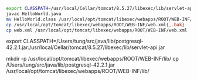 
```sh
export CLASSPATH=/usr/local/Cellar/tomcat/8.5.27/libexec/lib/servlet-api.jar
javac HelloWorld.java
mv HelloWorld.class /usr/local/opt/tomcat/libexec/webapps/ROOT/WEB-INF/classes/HelloWorld.class
cp /usr/local/opt/tomcat/libexec/webapps/ROOT/WEB-INF/web.xml{,.bak}
cp web.xml /usr/local/opt/tomcat/libexec/webapps/ROOT/WEB-INF/web.xml
```


export CLASSPATH=/Users/tung/src/java/lib/postgresql-42.2.1.jar:/usr/local/Cellar/tomcat/8.5.27/libexec/lib/servlet-api.jar


mkdir -p /usr/local/opt/tomcat/libexec/webapps/ROOT/WEB-INF/lib/
cp /Users/tung/src/java/lib/postgresql-42.2.1.jar /usr/local/opt/tomcat/libexec/webapps/ROOT/WEB-INF/lib/
